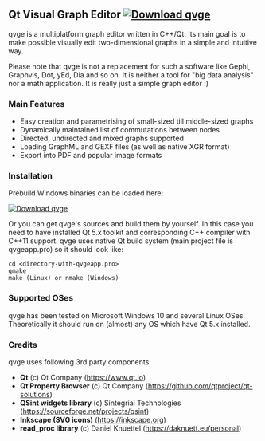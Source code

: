 ## Qt Visual Graph Editor  [![Download qvge](https://img.shields.io/sourceforge/dm/qvge.svg)](https://sourceforge.net/projects/qvge/files)

qvge is a multiplatform graph editor written in C++/Qt. Its main goal is to make possible visually edit two-dimensional graphs
in a simple and intuitive way.

Please note that qvge is not a replacement for such a software like Gephi, Graphvis, Dot, yEd, Dia and so on. It is neither a tool for "big data analysis" nor a math application. It is really just a simple graph editor :)

### Main Features

- Easy creation and parametrising of small-sized till middle-sized graphs
- Dynamically maintained list of commutations between nodes
- Directed, undirected and mixed graphs supported
- Loading GraphML and GEXF files (as well as native XGR format)
- Export into PDF and popular image formats

### Installation

Prebuild Windows binaries can be loaded here:

[![Download qvge](https://a.fsdn.com/con/app/sf-download-button)](https://sourceforge.net/projects/qvge/files)

Or you can get qvge's sources and build them by yourself. In this case you need to have installed Qt 5.x toolkit and corresponding C++ compiler with C++11 support. qvge uses native Qt build system (main project file is qvgeapp.pro) so it should look like:

~~~~
cd <directory-with-qvgeapp.pro>
qmake
make (Linux) or nmake (Windows)
~~~~

### Supported OSes

qvge has been tested on Microsoft Windows 10 and several Linux OSes. Theoretically it should run on (almost) any OS which have Qt 5.x installed.

### Credits

qvge uses following 3rd party components:

- __Qt__ (c) Qt Company (https://www.qt.io)
- __Qt Property Browser__ (c) Qt Company (https://github.com/qtproject/qt-solutions)
- __QSint widgets library__ (c) Sintegrial Technologies (https://sourceforge.net/projects/qsint)
- __Inkscape (SVG icons)__ (https://inkscape.org)
- __read_proc library__ (c) Daniel Knuettel (https://daknuett.eu/personal)

